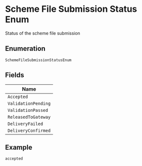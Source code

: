
# Scheme File Submission Status Enum

Status of the scheme file submission

## Enumeration

`SchemeFileSubmissionStatusEnum`

## Fields

| Name |
|  --- |
| `Accepted` |
| `ValidationPending` |
| `ValidationPassed` |
| `ReleasedToGateway` |
| `DeliveryFailed` |
| `DeliveryConfirmed` |

## Example

```
accepted
```

